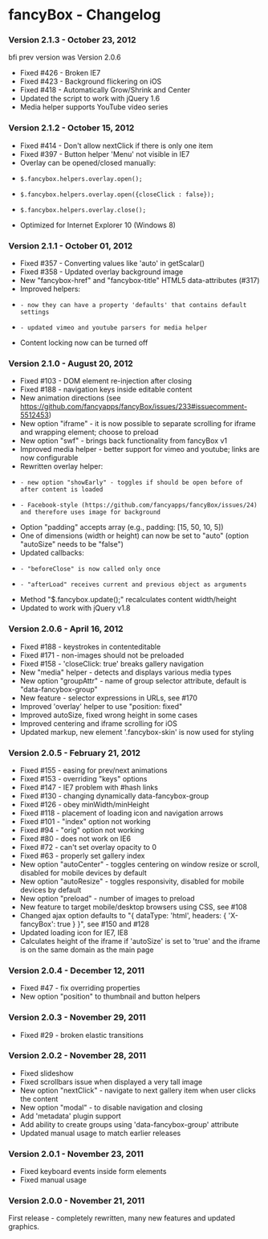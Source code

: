 fancyBox - Changelog
=========

### Version 2.1.3 - October 23, 2012

bfi prev version was Version 2.0.6

* Fixed #426 - Broken IE7
* Fixed #423 - Background flickering on iOS
* Fixed #418 - Automatically Grow/Shrink and Center
* Updated the script to work with jQuery 1.6
* Media helper supports YouTube video series

### Version 2.1.2 - October 15, 2012

* Fixed #414 - Don't allow nextClick if there is only one item
* Fixed #397 - Button helper 'Menu' not visible in IE7
* Overlay can be opened/closed manually:
*     $.fancybox.helpers.overlay.open();
*     $.fancybox.helpers.overlay.open({closeClick : false});
*     $.fancybox.helpers.overlay.close();
* Optimized for Internet Explorer 10 (Windows 8)

### Version 2.1.1 - October 01, 2012

* Fixed #357 - Converting values like 'auto' in getScalar()
* Fixed #358 - Updated overlay background image
* New "fancybox-href" and "fancybox-title" HTML5 data-attributes (#317)
* Improved helpers:
*     - now they can have a property 'defaults' that contains default settings
*     - updated vimeo and youtube parsers for media helper
* Content locking now can be turned off

### Version 2.1.0 - August 20, 2012

* Fixed #103 - DOM element re-injection after closing
* Fixed #188 - navigation keys inside editable content
* New animation directions (see https://github.com/fancyapps/fancyBox/issues/233#issuecomment-5512453)
* New option "iframe" - it is now possible to separate scrolling for iframe and wrapping element; choose to preload
* New option "swf" - brings back functionality from fancyBox v1
* Improved media helper - better support for vimeo and youtube; links are now configurable
* Rewritten overlay helper:
*     - new option "showEarly" - toggles if should be open before of after content is loaded
*     - Facebook-style (https://github.com/fancyapps/fancyBox/issues/24) and therefore uses image for background
* Option "padding" accepts array (e.g., padding: [15, 50, 10, 5])
* One of dimensions (width or height) can now be set to "auto" (option "autoSize" needs to be "false")
* Updated callbacks:
*     - "beforeClose" is now called only once
*     - "afterLoad" receives current and previous object as arguments
* Method "$.fancybox.update();" recalculates content width/height
* Updated to work with jQuery v1.8

### Version 2.0.6 - April 16, 2012

* Fixed #188 - keystrokes in contenteditable
* Fixed #171 - non-images should not be preloaded
* Fixed #158 - 'closeClick: true' breaks gallery navigation
* New "media" helper - detects and displays various media types
* New option "groupAttr" - name of group selector attribute, default is "data-fancybox-group"
* New feature - selector expressions in URLs, see #170
* Improved 'overlay' helper to use "position: fixed"
* Improved autoSize, fixed wrong height in some cases
* Improved centering and iframe scrolling for iOS
* Updated markup, new element '.fancybox-skin' is now used for styling

### Version 2.0.5 - February 21, 2012

* Fixed #155 - easing for prev/next animations
* Fixed #153 - overriding "keys" options
* Fixed #147 - IE7 problem with #hash links
* Fixed #130 - changing dynamically data-fancybox-group
* Fixed #126 - obey minWidth/minHeight
* Fixed #118 - placement of loading icon and navigation arrows
* Fixed #101 - "index" option not working
* Fixed #94 - "orig" option not working
* Fixed #80 - does not work on IE6
* Fixed #72 - can't set overlay opacity to 0
* Fixed #63 - properly set gallery index
* New option "autoCenter" - toggles centering on window resize or scroll, disabled for mobile devices by default
* New option "autoResize" - toggles responsivity, disabled for mobile devices by default
* New option "preload" - number of images to preload
* New feature to target mobile/desktop browsers using CSS, see #108
* Changed ajax option defaults to "{ dataType: 'html', headers: { 'X-fancyBox': true } }", see #150 and #128
* Updated loading icon for IE7, IE8
* Calculates height of the iframe if 'autoSize' is set to 'true' and the iframe is on the same domain as the main page

### Version 2.0.4 - December 12, 2011

* Fixed #47 - fix overriding properties
* New option "position" to thumbnail and button helpers


### Version 2.0.3 - November 29, 2011

* Fixed #29 - broken elastic transitions


### Version 2.0.2 - November 28, 2011

* Fixed slideshow
* Fixed scrollbars issue when displayed a very tall image
* New option "nextClick" - navigate to next gallery item when user clicks the content
* New option "modal" - to disable navigation and closing
* Add 'metadata' plugin support
* Add ability to create groups using 'data-fancybox-group' attribute
* Updated manual usage to match earlier releases


### Version 2.0.1 - November 23, 2011

* Fixed keyboard events inside form elements
* Fixed manual usage


### Version 2.0.0 - November 21, 2011

First release - completely rewritten, many new features and updated graphics.